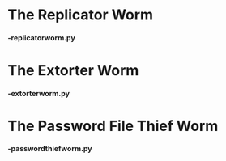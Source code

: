 # The Replicator Worm 
#### -replicatorworm.py

# The Extorter Worm 
#### -extorterworm.py 
 
# The Password File Thief Worm 
#### -passwordthiefworm.py
